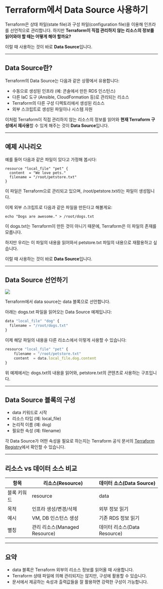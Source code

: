 # **Terraform에서 Data Source 사용하기**

Terraform은 상태 파일(state file)과 구성 파일(configuration file)을 이용해 인프라를 선언적으로 관리합니다. 하지만 **Terraform이 직접 관리하지 않는 리소스의 정보를 읽어와야 할 때는 어떻게 해야 할까요?**

이럴 때 사용하는 것이 바로 **Data Source**입니다.

---

## **Data Source란?**

Terraform의 Data Source는 다음과 같은 상황에서 유용합니다:

- 수동으로 생성된 인프라 (예: 콘솔에서 만든 RDS 인스턴스)
- 다른 IaC 도구 (Ansible, CloudFormation 등)로 관리되는 리소스
- Terraform의 다른 구성 디렉토리에서 생성된 리소스
- 외부 스크립트로 생성된 파일이나 시스템 자원

이처럼 Terraform이 직접 관리하지 않는 리소스의 정보를 읽어와 **현재 Terraform 구성에서 재사용**할 수 있게 해주는 것이 **Data Source**입니다.

---
## **예제 시나리오**

예를 들어 다음과 같은 파일이 있다고 가정해 봅시다:

```
resource "local_file" "pet" {
  content  = "We love pets."
  filename = "/root/petstore.txt"
}
```

이 파일은 Terraform으로 관리되고 있으며, /root/petstore.txt라는 파일이 생성됩니다.

이제 외부 스크립트로 다음과 같은 파일을 만든다고 해볼게요:

```
echo "Dogs are awesome." > /root/dogs.txt
```

이 dogs.txt는 Terraform이 만든 것이 아니기 때문에, Terraform은 이 파일의 존재를 모릅니다.

하지만 우리는 이 파일의 내용을 읽어와서 petstore.txt 파일의 내용으로 재활용하고 싶습니다.

이럴 때 사용하는 것이 바로 **Data Source**입니다.

---

## **Data Source 선언하기**

![](Pasted%20image%2020250418134802.png)

Terraform에서 data source는 data 블록으로 선언합니다.

아래는 dogs.txt 파일을 읽어오는 Data Source 예제입니다:

```js
data "local_file" "dog" {
  filename = "/root/dogs.txt"
}
```

이제 해당 파일의 내용을 다른 리소스에서 이렇게 사용할 수 있습니다:

```js
resource "local_file" "pet" {
	filename = "/root/petstore.txt"
	content  = data.local_file.dog.content
}
```

위 예제에서는 dogs.txt의 내용을 읽어와, petstore.txt의 콘텐츠로 사용하는 구조입니다.

---

## **Data Source 블록의 구성**

- data 키워드로 시작
- 리소스 타입 (예: local_file)
- 논리적 이름 (예: dog)
- 필요한 속성 (예: filename)

각 Data Source가 어떤 속성을 필요로 하는지는 Terraform 공식 문서의 [Terraform Registry](https://registry.terraform.io/)에서 확인할 수 있습니다.

---

## **리소스 vs 데이터 소스 비교**

|**항목**|**리소스(Resource)**|**데이터 소스(Data Source)**|
|---|---|---|
|블록 키워드|resource|data|
|목적|인프라 생성/변경/삭제|외부 정보 읽기|
|예시|VM, DB 인스턴스 생성|기존 RDS 정보 읽기|
|별칭|관리 리소스(Managed Resource)|데이터 리소스(Data Resource)|

---

## **요약**

- data 블록은 Terraform 외부의 리소스 정보를 읽어올 때 사용합니다.
- Terraform 상태 파일에 의해 관리되지는 않지만, 구성에 활용할 수 있습니다.
- 문서에서 제공하는 속성과 출력값들을 잘 활용하면 강력한 구성이 가능합니다.
